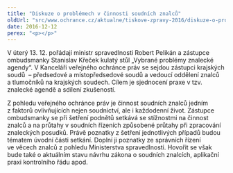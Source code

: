 ```yaml
---
title: "Diskuze o problémech v činnosti soudních znalců"
oldUrl: "src/www.ochrance.cz/aktualne/tiskove-zpravy-2016/diskuze-o-problemech-v-cinnosti-soudnich-znalcu"
date: 2016-12-12
perex: "<p></p>"
---
```


<!-- imported from the old website -->

<p>V úterý 13. 12. pořádají ministr spravedlnosti Robert Pelikán a zástupce ombudsmanky Stanislav Křeček kulatý stůl „Vybrané problémy znalecké agendy“. V Kanceláři veřejného ochránce práv se sejdou zástupci krajských soudů  &ndash; předsedové a místopředsedové soudů a vedoucí oddělení znalců a tlumočníků na krajských soudech. Cílem je sjednocení praxe v tzv. znalecké agendě a sdílení zkušeností. </p><p> Z pohledu veřejného ochránce práv je činnost soudních znalců jedním z faktorů ovlivňujících nejen soudnictví, ale i každodenní život. Zástupce ombudsmanky se při šetření podnětů setkává se stížnostmi na činnost znalců a na průtahy v soudních řízeních způsobené průtahy při zpracování znaleckých posudků. Právě poznatky z šetření jednotlivých případů budou tématem úvodní části setkání. Doplní ji poznatky ze správních řízení ve věcech znalců z pohledu Ministerstva spravedlnosti. Hovořit se však bude také o aktuálním stavu návrhu zákona o soudních znalcích, aplikační praxi kontrolního řádu apod.</p>
